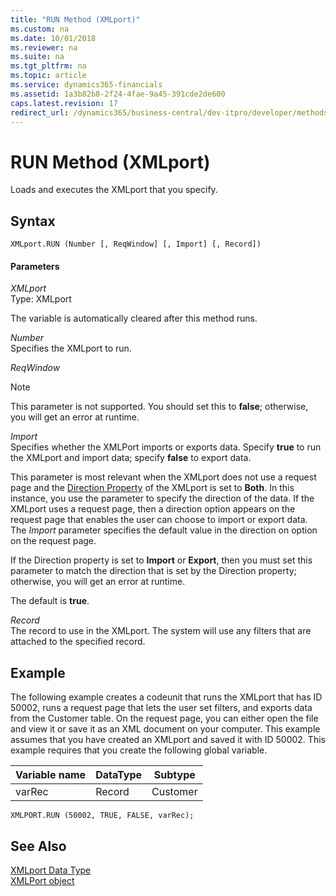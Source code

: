```yaml
---
title: "RUN Method (XMLport)"
ms.custom: na
ms.date: 10/01/2018
ms.reviewer: na
ms.suite: na
ms.tgt_pltfrm: na
ms.topic: article
ms.service: dynamics365-financials
ms.assetid: 1a3b82b8-2f24-4fae-9a45-391cde2de600
caps.latest.revision: 17
redirect_url: /dynamics365/business-central/dev-itpro/developer/methods-auto/al-method-reference
---
```


 

# RUN Method (XMLport)
Loads and executes the XMLport that you specify.  

## Syntax  

```  
XMLport.RUN (Number [, ReqWindow] [, Import] [, Record])  
```  

#### Parameters  
 *XMLport*  
 Type: XMLport  

 The variable is automatically cleared after this method runs.  

 *Number*  
 Specifies the XMLport to run.  

 *ReqWindow*  

> [!NOTE]  
> This parameter is not supported. You should set this to **false**; otherwise, you will get an error at runtime.

<!--NAV  
Specify **true** to show request page; specify **false** to run the report and skip the request page.  

This parameter overrides the setting of the [UseRequestPage Property](../properties/devenv-UseRequestPage-Property.md) of the XMLPort. If you do not provide a value for the *ReqWindow* parameter, then the setting of the **UseRequestPage** property is used.  
> [!IMPORTANT]  
>[!INCLUDE[d365fin_web_md](../includes/d365fin_web_md.md)] does not support request pages with XMLports. If the XMLPort will appear in the [!INCLUDE[d365fin_web_md](../includes/d365fin_web_md.md)], you should set the value to **false**; otherwise, you will get an error at runtime.

-->

 *Import*  
 Specifies whether the XMLPort imports or exports data. Specify **true** to run the XMLport and import data; specify **false** to export data.  

 This parameter is most relevant when the XMLport does not use a request page and the [Direction Property](../properties/devenv-Direction-Property.md) of the XMLport is set to **Both**. In this instance, you use the parameter to specify the direction of the data. If the XMLport uses a request page, then a direction option appears on the request page that enables the user can choose to import or export data. The *Import* parameter specifies the default value in the direction on option on the request page.  

 If the Direction property is set to **Import** or **Export**, then you must set this parameter to match the direction that is set by the Direction property; otherwise, you will get an error at runtime.  

 The default is **true**.  

 *Record*  
 The record to use in the XMLport. The system will use any filters that are attached to the specified record.  

## Example  
 The following example creates a codeunit that runs the XMLport that has ID 50002, runs a request page that lets the user set filters, and exports data from the Customer table. On the request page, you can either open the file and view it or save it as an XML document on your computer. This example assumes that you have created an XMLport and saved it with ID 50002. <!--Links For more information about how to create an XMLport, see [How to: Create XMLports](How-to-Create-XMLports.md).--> This example requires that you create the following global variable.  

|Variable name|DataType|Subtype|  
|-------------------|--------------|-------------|  
|varRec|Record|Customer|  

```  
XMLPORT.RUN (50002, TRUE, FALSE, varRec);  
```  

## See Also  
 [XMLport Data Type](../datatypes/devenv-XMLport-Data-Type.md)   
 [XMLPort object](../devenv-xmlport-object.md)  
